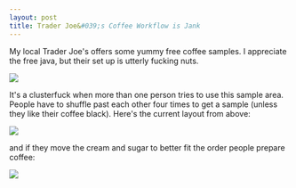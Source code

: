 ```yaml
--- 
layout: post
title: Trader Joe&#039;s Coffee Workflow is Jank
---
```

My local Trader Joe's offers some yummy free coffee samples. I appreciate the free java, but their set up is utterly fucking nuts.

<img src='http://img.skitch.com/20090426-eaupewgsquwukmiks8q1d3sgi3.jpg' />

It's a clusterfuck when more than one person tries to use this sample area.  People have to shuffle past each other four times to get a sample (unless they like their coffee black).  Here's the current layout from above:

<img src="http://img.skitch.com/20090426-t2mhpnn6xj3buisgba2c5ksy1q.jpg">

and if they move the cream and sugar to better fit the order people prepare coffee:

<img src="http://img.skitch.com/20090426-r24w91ky83e3uika9x19rq5df1.jpg">
